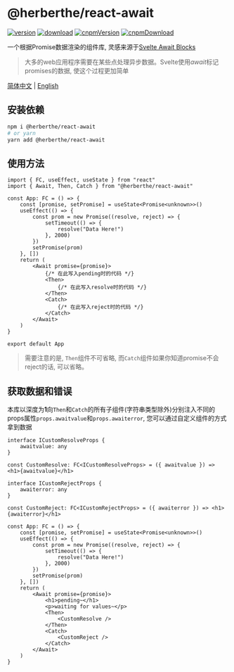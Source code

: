 # @herberthe/react-await

[![version](https://img.shields.io/npm/v/@herberthe/react-await.svg)](https://www.npmjs.com/package/@herberthe/react-await)
[![download](https://img.shields.io/npm/dm/@herberthe/react-await.svg)](https://www.npmjs.com/package/@herberthe/react-await)
[![cnpmVersion](https://cnpmjs.org/badge/v/@herberthe/react-await.svg)](https://cnpmjs.org/package/@herberthe/react-await)
[![cnpmDownload](https://cnpmjs.org/badge/d/@herberthe/react-await.svg)](https://cnpmjs.org/package/@herberthe/react-await)

一个根据Promise数据渲染的组件库, 灵感来源于[Svelte Await Blocks](https://svelte.dev/tutorial/await-blocks)

> 大多的web应用程序需要在某些点处理异步数据。Svelte使用*await*标记promises的数据, 使这个过程更加简单

[简体中文](./README.CN.md) | [English](./README.md)

## 安装依赖

```bash
npm i @herberthe/react-await
# or yarn
yarn add @herberthe/react-await
```

## 使用方法

```tsx
import { FC, useEffect, useState } from "react"
import { Await, Then, Catch } from "@herberthe/react-await"

const App: FC = () => {
    const [promise, setPromise] = useState<Promise<unknown>>()
    useEffect(() => {
        const prom = new Promise((resolve, reject) => {
            setTimeout(() => {
                resolve("Data Here!")
            }, 2000)
        })
        setPromise(prom)
    }, [])
    return (
        <Await promise={promise}>
            {/* 在此写入pending时的代码 */}
            <Then>
                {/* 在此写入resolve时的代码 */}
            </Then>
            <Catch>
                {/* 在此写入reject时的代码 */}
            </Catch>
        </Await>
    )
}

export default App
```

> 需要注意的是, `Then`组件不可省略, 而`Catch`组件如果你知道promise不会reject的话, 可以省略。

## 获取数据和错误

本库以深度为**1**向`Then`和`Catch`的所有子组件(字符串类型除外)分别注入不同的props属性`props.awaitvalue`和`props.awaiterror`, 您可以通过自定义组件的方式拿到数据

```tsx
interface ICustomResolveProps {
    awaitvalue: any
}

const CustomResolve: FC<ICustomResolveProps> = ({ awaitvalue }) => <h1>{awaitvalue}</h1>

interface ICustomRejectProps {
    awaiterror: any
}

const CustomReject: FC<ICustomRejectProps> = ({ awaiterror }) => <h1>{awaiterror}</h1>

const App: FC = () => {
    const [promise, setPromise] = useState<Promise<unknown>>()
    useEffect(() => {
        const prom = new Promise((resolve, reject) => {
            setTimeout(() => {
                resolve("Data Here!")
            }, 2000)
        })
        setPromise(prom)
    }, [])
    return (
        <Await promise={promise}>
            <h1>pending~</h1>
            <p>waiting for values~</p>
            <Then>
                <CustomResolve />
            </Then>
            <Catch>
                <CustomReject />
            </Catch>
        </Await>
    )
}
```

